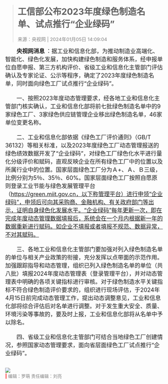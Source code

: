 
># 工信部公布2023年度绿色制造名单、试点推行“企业绿码”
><span style="color:grey;font-size:15px">来源：央视网 | 2024年01月05日 14:09:04</span><br>

<span style="font-size:18px; font-weight:bold">&emsp;&emsp;央视网消息</span>
<span style="font-size:18px">：据工业和信息化部，为推动制造业高端化、智能化、绿色化发展，加快构建绿色制造和服务体系，经申报单位自愿申报、第三方机构评价、省级工业和信息化主管部门评估确认及专家论证、公示等程序，确定了2023年度绿色制造名单，同时面向绿色工厂试点推行“企业绿码”。<br><br>
&emsp;&emsp;一、按照2023年度动态管理要求，经各地工业和信息化主管部门核实确认，工业和信息化部将前七批绿色制造名单中的9家绿色工厂、3家绿色供应链管理企业移出绿色制造名单，46家单位变更名称。<br><br>
&emsp;&emsp;二、工业和信息化部依据《绿色工厂评价通则》（GB/T 36132）等相关标准，以及2023年度绿色工厂动态管理报送的绿色绩效数据开发了“企业绿码”，对绿色工厂绿色化水平进行量化分级评价和赋码，直观反映企业在所有绿色工厂中的位置以及所属行业中的位置。国家层面绿色工厂分为Ａ+、Ａ、Ｂ三级，比例分别为5％、35％、60%。国家层面绿色工厂按照自愿原则登录工业节能与绿色发展管理平台（https://green.miit.gov.cn，以下称管理平台）进行申领“企业绿码”，申领后可向其采购商、金融机构、有关政府部门等出示，证明自身绿色化发展水平。“企业绿码”每年更新一次，即在完成年度动态管理数据填报后，系统会在一个月内根据新一年的数据重新进行赋码。如企业不填报或者填报不规范、数据异常，不对其赋码。<br><br>
&emsp;&emsp;三、各地工业和信息化主管部门要加强对列入绿色制造名单的单位与相关产业政策的衔接，充分发挥以点带面的示范作用。加强跟踪指导和动态管理，组织已列入绿色制造名单的单位（共八批）填报2024年度动态管理表（登录管理平台），并对动态管理表中明确的各项关键指标进行审核。对于绿色制造水平关键指标不符合绿色制造评价要求的，组织进行现场评估，于2024年4月15日前完成动态管理工作，提出动态调整意见，工业和信息化部将综合评估后对名单进行调整。对于发生重大安全、质量、环境污染等事故的，要及时上报，工业和信息化部将从名单中予以除名。<br><br>
&emsp;&emsp;四、省级工业和信息化主管部门可结合当地绿色工厂创建情况，参照国家动态管理要求，面向省层面绿色工厂试点推行“企业绿码”。<br><br>
</span>

![](https://p5.img.cctvpic.com/photoworkspace/contentimg/2024/01/05/2024010514230371554.jpg)<br>
<span style="color:red;font-weight:bold">|</span>
<span style="color:grey;font-size:14px">编辑：罗萌 责任编辑：刘亮</span>